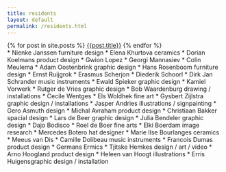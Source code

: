 ```yaml
---
title: residents
layout: default
permalink: /residents.html
---
```

<div class="row">	
	<div class="col-md-6">
		{% for post in site.posts %}
			<a href="{{post.url}}">{{post.title}}</a>
		{% endfor %}
	</div>
	<div class="col-md-6">
		* Nienke Janssen furniture design
		* Elena Khurtova ceramics
		* Dorian Koelmans product design
		* Gwion Lopez
		* Georgi Mannasiev
		* Colin Meulema
		* Adam Oostenbrink graphic design
		* Hans Rosenboom furniture design
		* Ernst Ruijgrok
		* Erasmus Scherjon
		* Diederik Schoorl
		* Dirk Jan Schrander music instruments
		* Ewald Spieker graphic design
		* Kamiel Vorwerk
		* Rutger de Vries graphic design
		* Bob Waardenburg drawing / installations
		* Cecile Wentges
		* Els Woldhek fine art
		* Gysbert Zijlstra graphic design / installations
		* Jasper Andries illustrations / signpainting
		* Gero Asmuth design
		* Michal Avraham product design
		* Christiaan Bakker spacial design
		* Lars de Beer graphic design
		* Julia Bendeler graphic design
		* Dajo Bodisco
		* Roel de Boer fine arts
		* Elki Boerdam image research
		* Mercedes Botero hat designer
		* Marie Ilse Bourlanges ceramics
		* Meeus van Dis
		* Camille Dolibeau music instruments
		* Francois Dumas product design
		* Germans Ermics
		* Tjitske Hemkes design / art / video
		* Arno Hoogland product design
		* Heleen van Hoogt illustrations
		* Erris Huigensgraphic design / installation
	</div>
</div>